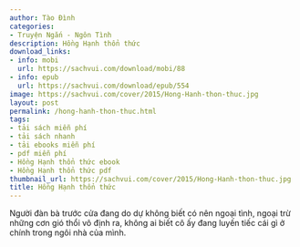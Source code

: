 ```yaml
---
author: Tào Đình
categories:
- Truyện Ngắn - Ngôn Tình
description: Hồng Hạnh thổn thức
download_links:
- info: mobi
  url: https://sachvui.com/download/mobi/88
- info: epub
  url: https://sachvui.com/download/epub/554
image: https://sachvui.com/cover/2015/Hong-Hanh-thon-thuc.jpg
layout: post
permalink: /hong-hanh-thon-thuc.html
tags:
- tải sách miễn phí
- tải sách nhanh
- tải ebooks miễn phí
- pdf miễn phí
- Hồng Hạnh thổn thức ebook
- Hồng Hạnh thổn thức pdf
thumbnail_url: https://sachvui.com/cover/2015/Hong-Hanh-thon-thuc.jpg
title: Hồng Hạnh thổn thức
---
```


 <div class="item-desc text-justify"> Người đàn bà trước cửa đang do dự không biết có nên ngoại tình, ngoại trừ những cơn gió thổi vô định ra, không ai biết cô ấy đang luyến tiếc cái gì ở chính trong ngôi nhà của mình. </div>